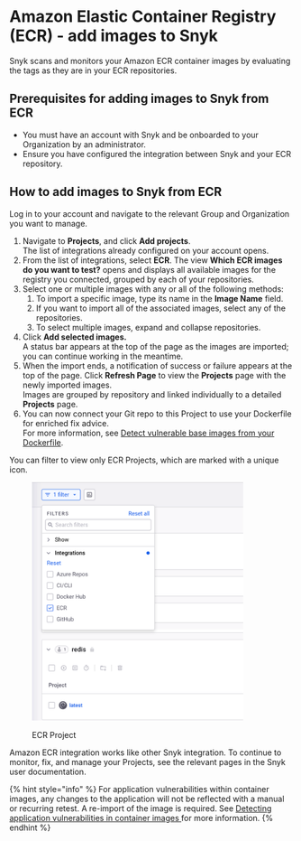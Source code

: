 # Amazon Elastic Container Registry (ECR) - add images to Snyk

Snyk scans and monitors your Amazon ECR container images by evaluating the tags as they are in your ECR repositories.

## **Prerequisites for adding images to Snyk from ECR**

* You must have an account with Snyk and be onboarded to your Organization by an administrator.
* Ensure you have configured the integration between Snyk and your ECR repository.

## **How to add images to Snyk from ECR**

Log in to your account and navigate to the relevant Group and Organization you want to manage.

1. Navigate to **Projects**, and click **Add projects**.\
   The list of integrations already configured on your account opens.&#x20;
2. From the list of integrations, select **ECR**. The view **Which ECR images do you want to test?** opens and displays all available images for the registry you connected, grouped by each of your repositories.
3. Select one or multiple images with any or all of the following methods:
   1. To import a specific image, type its name in the **Image Name** field.
   2. If you want to import all of the associated images, select any of the repositories.
   3. To select multiple images, expand and collapse repositories.
4. Click **Add selected images.**\
   A status bar appears at the top of the page as the images are imported; you can continue working in the meantime.
5. When the import ends, a notification of success or failure appears at the top of the page. Click **Refresh Page** to view the **Projects** page with the newly imported images.\
   Images are grouped by repository and linked individually to a detailed **Projects** page.
6. You can now connect your Git repo to this Project to use your Dockerfile for enriched fix advice.\
   For more information, see [Detect vulnerable base images from your Dockerfile](../../../scan-with-snyk/snyk-container/scan-your-dockerfile/detect-vulnerable-base-images-from-your-dockerfile.md).

You can filter to view only ECR Projects, which are marked with a unique icon.

<figure><img src="../../../.gitbook/assets/List_of_ECR_Projects (4).png" alt="ECR Project" width="375"><figcaption><p>ECR Project</p></figcaption></figure>

Amazon ECR integration works like other Snyk integration. To continue to monitor, fix, and manage your Projects, see the relevant pages in the Snyk user documentation.

{% hint style="info" %}
For application vulnerabilities within container images, any changes to the application will not be reflected with a manual or recurring retest. A re-import of the image is required. See [Detecting application vulnerabilities in container images ](../../../scan-with-snyk/snyk-container/use-snyk-container-from-the-web-ui/detect-application-vulnerabilities-in-container-images.md)for more information.
{% endhint %}
